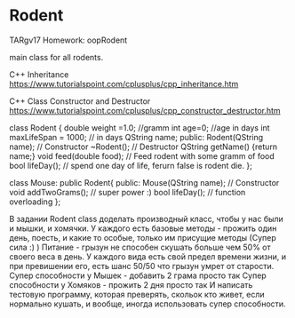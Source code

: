 # Rodent
TARgv17 Homework: oopRodent

main class for all rodents.

C++ Inheritance https://www.tutorialspoint.com/cplusplus/cpp_inheritance.htm

C++ Class Constructor and Destructor https://www.tutorialspoint.com/cplusplus/cpp_constructor_destructor.htm

class Rodent
{
    double weight =1.0; //gramm
    int age=0; //age in days
    int maxLifeSpan = 1000; // in days
    QString name;
public:
    Rodent(QString name); // Constructor
   ~Rodent(); // Destructor
    QString getName() {return name;}
    void feed(double food); // Feed rodent with some gramm of food
    bool lifeDay(); // spend one day of life, ferurn false is rodent die.
};

class Mouse: public Rodent{
public:
    Mouse(QString name); // Constructor
    void addTwoGrams();   // super power :)
    bool lifeDay();     // function overloading
};

В задании Rodent class доделать производный класс, чтобы у нас были и мышки, и хомячки.
У каждого есть базовые методы - прожить один день, поесть, и какие то особые, только им присущие методы (Супер сила :) )
Питание - грызун не способен скушать больше чем 50% от своего веса в день.
У каждого вида есть свой предел времени жизни, и при превишении его, есть шанс 50/50 что грызун умрет от старости.
Супер способности у Мышек - добавить 2 грама просто так
Супер способности у Хомяков - прожить 2 дня просто так
И написать тестовую программу, которая преверять, скольок кто живет, если нормально кушать, и вообще, иногда использовать супер способности. 
